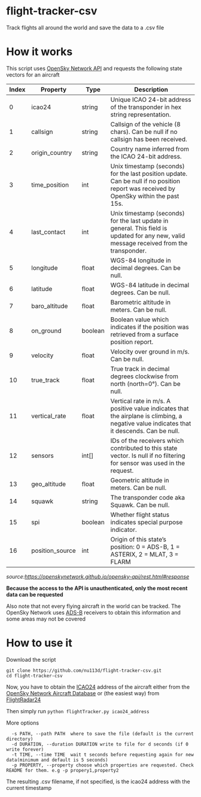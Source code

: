 # flight-tracker-csv
Track flights all around the world and save the data to a .csv file

# How it works
This script uses [OpenSky Network API](https://openskynetwork.github.io/opensky-api/) and requests the following state vectors for an aircraft

|Index|Property|Type|Description|
|----|-----|-------|------------|
0|icao24|string|Unique ICAO 24-bit address of the transponder in hex string representation.|
1|callsign|string|Callsign of the vehicle (8 chars). Can be null if no callsign has been received.|
2|origin_country|string|Country name inferred from the ICAO 24-bit address.|
3|time_position|int|Unix timestamp (seconds) for the last position update. Can be null if no position report was received by OpenSky within the past 15s.|
4|last_contact|int|Unix timestamp (seconds) for the last update in general. This field is updated for any new, valid message received from the transponder.|
5|longitude|float|WGS-84 longitude in decimal degrees. Can be null.
6|latitude|float|WGS-84 latitude in decimal degrees. Can be null.|
7|baro_altitude|float|Barometric altitude in meters. Can be null.|
8|on_ground|boolean|Boolean value which indicates if the position was retrieved from a surface position report.
9|velocity|float|Velocity over ground in m/s. Can be null.|
10|true_track|float|True track in decimal degrees clockwise from north (north=0°). Can be null.
11|vertical_rate|float|Vertical rate in m/s. A positive value indicates that the airplane is climbing, a negative value indicates that it descends. Can be null.
12|sensors|int[]|IDs of the receivers which contributed to this state vector. Is null if no filtering for sensor was used in the request.
13|geo_altitude|float|Geometric altitude in meters. Can be null.|
14|squawk|string|The transponder code aka Squawk. Can be null.
15|spi|boolean|Whether flight status indicates special purpose indicator.
16|position_source|int|Origin of this state’s position: 0 = ADS-B, 1 = ASTERIX, 2 = MLAT, 3 = FLARM

_source:https://openskynetwork.github.io/opensky-api/rest.html#response_

**Because the access to the API is unauthenticated, only the most recent data can be requested**

Also note that not every flying aircraft in the world can be tracked. The OpenSky Network uses [ADS-B](https://en.wikipedia.org/wiki/Automatic_dependent_surveillance_%E2%80%93_broadcast) receivers to obtain this information and some areas may not be covered 

# How to use it
Download the script
```
git clone https://github.com/nu113d/flight-tracker-csv.git
cd flight-tracker-csv
```   
Now, you have to obtain the [ICAO24](https://en.wikipedia.org/wiki/Aviation_transponder_interrogation_modes#ICAO_24-bit_address) address of the aircraft either from the [OpenSky Network Aircraft Database](https://opensky-network.org/aircraft-database) or (the easiest way) from [FlightRadar24](https://www.flightradar24.com/data)

Then simply run
```python flightTracker.py icao24_address```

More options
```
  -s PATH, --path PATH  where to save the file (default is the current directory)
  -d DURATION, --duration DURATION write to file for d seconds (if 0 write forever)
  -t TIME, --time TIME  wait t seconds before requesting again for new data(minimum and default is 5 seconds)
  -p PROPERTY, --property choose which properties are requested. Check README for them. e.g -p propery1,property2
```                        

The resulting .csv filename, if not specified, is the icao24 address with the current timestamp

